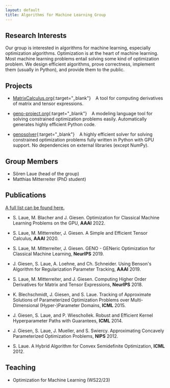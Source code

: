 ```yaml
---
layout: default
title: Algorithms for Machine Learning Group
---
```


  

## Research Interests

Our group is interested in algorithms for machine learning, especially optimization algorithms. Optimization is at the heart of machine learning. Most machine learning problems entail solving some kind of optimization problem. We design efficient algorithms, prove correctness, implement them (usually in Python), and provide them to the public.

## Projects

* [MatrixCalculus.org](https://www.MatrixCalculus.org){:target="_blank"} &ensp; A tool for computing derivatives of matrix and tensor expressions.

* [geno-project.org](https://www.geno-project.org){:target="_blank"} &ensp; A modeling language tool for solving constrained optimization problems easily. Automatically generates highly efficient Python code.

* [genosolver](https://www.github.com/slaue/genosolver){:target="_blank"} &ensp; A highly efficient solver for solving constrained optimization problems fully written in Python with GPU support. No dependencies on external libraries (except NumPy).

## Group Members

* Sören Laue (head of the group)
* Matthias Mitterreiter (PhD student)

## Publications

[A full list can be found here.](./publications.html)

* S. Laue, M. Blacher and J. Giesen. Optimization for Classical Machine Learning Problems on the GPU, **AAAI** 2022.

* S. Laue, M. Mitterreiter, J. Giesen. A Simple and Efficient Tensor Calculus, **AAAI** 2020.

* S. Laue, M. Mitterreiter, J. Giesen. GENO - GENeric Optimization for Classical Machine Learning, **NeurIPS** 2019.

* J. Giesen, S. Laue, A. Loehne, and Ch. Schneider. Using Benson's Algorithm for Regularization Parameter Tracking, **AAAI** 2019.

* S. Laue, M. Mitterreiter, and J. Giesen. Computing Higher Order Derivatives for Matrix and Tensor Expressions, **NeurIPS** 2018.

* K. Blechschmidt, J. Giesen, and S. Laue. Tracking of Approximate Solutions of Parameterized Optimization Problems over Multi-Dimensional (Hyper-)Parameter Domains, **ICML** 2015.

* J. Giesen, S. Laue, and P. Wieschollek. Robust and Efficient Kernel Hyperparameter Paths with Guarantees, **ICML** 2014.

* J. Giesen, S. Laue, J. Mueller, and S. Swiercy. Approximating Concavely Parameterized Optimization Problems, **NIPS** 2012.

* S. Laue. A Hybrid Algorithm for Convex Semidefinite Optimization, **ICML** 2012.

## Teaching

* Optimization for Machine Learning (WS22/23)

